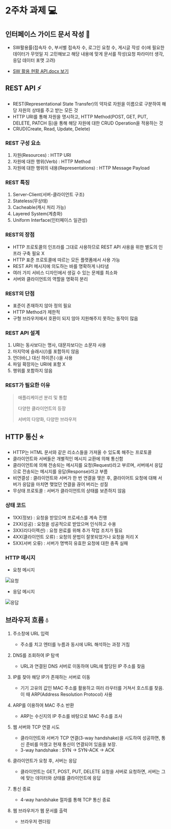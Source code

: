 # 2주차 과제 💻
## 인터페이스 가이드 문서 작성 📓
* SW활용률(접속자 수, 부서별 접속자 수, 로그인 요청 수, 게시글 작성 수)에 필요한 데이터가 무엇일 지 고민해보고 해당 내용에 맞게 문서를 작성(요청 파라미터 생각, 응답 데이터 포맷 고려)
  
- [SW 활용 현황 API.docx 보기](./SW활용현황API.docx)

## REST API ⚡
* REST(Representational State Transfer)의 약자로 자원을 이름으로 구분하여 해당 자원의 상태를 주고 받는 모든 것
* HTTP URI를 통해 자원을 명시하고, HTTP Method(POST, GET, PUT, DELETE, PATCH 등)을 통해 해당 자원에 대한 CRUD Operation을 적용하는 것
* CRUD(Create, Read, Update, Delete)
### REST 구성 요소
  1. 자원(Resources) : HTTP URI
  2. 자원에 대한 행위(Verb) : HTTP Method
  3. 자원에 대한 행위의 내용(Representations) : HTTP Message Payload
### REST 특징
1. Server-Client(서버-클라이언트 구조)
2. Stateless(무상태)
3. Cacheable(캐시 처리 가능)
4. Layered System(계층화)
5. Uniform Interface(인터페이스 일관성)

### REST의 장점
* HTTP 프로토콜의 인프라를 그대로 사용하므로 REST API 사용을 위한 별도의 인프라 구축 필요 X
* HTTP 표준 프로토콜에 따르는 모든 플랫폼에서 사용 가능
* REST API 메시지에 의도하는 바를 명확하게 나타냄
* 여러 가지 서비스 디자인에서 생길 수 있는 문제를 최소화
* 서버와 클라이언트의 역할을 명확히 분리

### REST의 단점
* 표준이 존재하지 않아 정의 필요
* HTTP Method가 제한적
* 구형 브라우저에서 호환이 되지 않아 지원해주지 못하는 동작이 많음

### REST API 설계 
1. URI는 동사보다는 명사, 대문자보다는 소문자 사용
2. 마지막에 슬래시(/)를 포함하지 않음
3. 언더바(_) 대신 하이픈(-)을 사용
4. 파일 확장자는 URI에 포함 X
5. 행위를 포함하지 않음

### REST가 필요한 이유
> 애플리케이션 분리 및 통합
> 
> 다양한 클라이언트의 등장
> 
> 서버의 다양화, 다양한 브라우저

## HTTP 통신 ⭐
* HTTP는 HTML 문서와 같은 리소스들을 가져올 수 있도록 해주는 프로토콜
* 클라이언트와 서버들은 개별적인 메시지 교환에 의해 통신함
* 클라이언트에 의해 전송되는 메시지를 요청(Request)라고 부르며, 서버에서 응답으로 전송되는 메시지를 응답(Response)라고 부름
* 비연결성 : 클라이언트와 서버가 한 번 연결을 맺은 후, 클라이어트 요청에 대해 서버가 응답을 마치면 맺었던 연결을 끊어 버리는 성질
* 무상태 프로토콜 : 서버가 클라이언트의 상태를 보존하지 않음

### 상태 코드
* 1XX(정보) : 요청을 받았으며 프로세스를 계속 진행
* 2XX(성공) : 요청을 성공적으로 받았으며 인식하고 수용
* 3XX(리다이렉션) : 요청 완료를 위해 추가 작업 조치가 필요
* 4XX(클라이언트 오류) : 요청의 문법이 잘못되었거나 요청을 처리 X
* 5XX(서버 오류) : 서버가 명백히 유효한 요청에 대한 충족 실패

### HTTP 메시지
* 요청 메시지
  
![요청](https://github.com/hjYoon66/Backend_Bootcamp/assets/101798354/7a04af76-5911-41eb-a970-957a54188482)

* 응답 메시지
  
![응답](https://github.com/hjYoon66/Backend_Bootcamp/assets/101798354/c8cb8ec7-772b-4bc8-8cad-b0c2e8d7580f)


## 브라우저 흐름 💧
1. 주소창에 URL 입력
   
   * 주소를 치고 엔터를 누름과 동시에 URL 해석하는 과정 거침
   
2. DNS를 조회하여 IP 탐색
 
   * URL과 연결된 DNS 서버로 이동하여 URL에 할당된 IP 주소를 찾음
   
3. IP를 찾아 해당 IP가 존재하는 서버로 이동
 
   * 기기 고유의 값인 MAC 주소를 활용하고 여러 라우터를 거쳐서 호스트를 찾음. 이 때 ARP(Address Resolution Protocol) 사용

4. ARP를 이용하여 MAC 주소 반환
 
   * ARP는 수신지의 IP 주소를 바탕으로 MAC 주소를 조사

5. 웹 서버와 TCP 연결 시도

   * 클라이언트와 서버가 TCP 연결(3-way handshake)을 시도하여 성공하면, 통신 준비를 마쳤고 현재 통신이 연결되어 있음을 보장.
   * 3-way handshake : SYN -> SYN-ACK -> ACK
     
6. 클라이언트가 요청 후, 서버는 응답

   * 클라이언트는 GET, POST, PUT, DELETE 요청을 서버로 요청하면, 서버는 그에 맞는 데이터와 상태를 클라이언트에 응답

7. 통신 종료

   * 4-way handshake 절차를 통해 TCP 통신 종료

8. 웹 브라우저가 웹 문서를 출력

   * 브라우저 렌더링




